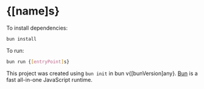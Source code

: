 # {[name]s}

To install dependencies:

```bash
bun install
```

To run:

```bash
bun run {[entryPoint]s}
```

This project was created using `bun init` in bun v{[bunVersion]any}. [Bun](https://bun.sh) is a fast all-in-one JavaScript runtime.
